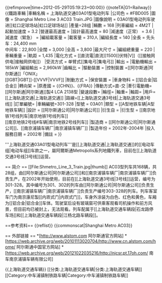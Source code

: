 {{refimprove|time=2012-05-29T05:19:23+00:00}}
{{noteTA|G1=Railway}}
{{鐵路車輛
|車輛名稱 = 上海轨道交通03A01型电动列车
|公司色 = #FBD005
|圖像 = Shanghai Metro Line 3 AC03 Train.JPG
|圖像說明 = 03A01型电动列车驶进[[虹口足球场站|虹口足球场站]]
|產量=28组
|輛數 = 168
|列車編組 = 4M2T
|起動加速度 = 3.2
|營運最高速度 = 
|設計最高速度 = 80
|減速度（正常） = 3.6
|減速度（緊急） = 
|編組載客量 = 
|載客量 = 310人
|編組長度 = 140
|全長 = 先头车：24,400 mm<br/>中间车：22,800
|全闊 = 3,000
|全高 = 3,800
|最大尺寸 = 
|編組總重量 = 220
|車輛重量 = 
|軌距 = 1,435
|電化方式 = [[直流電|直流]]1500[[伏特|V]]（[[接触网供电|接触网供电]]）
|受流方式 = 单臂式[[集电弓|集电弓]]
|輸出 = 
|電動機輸出 = 185kW
|編組輸出 = 2,960kW
|齒輪比 = 
|驅動裝置 =
|控制裝置 =[[阿尔斯通|阿尔斯通]]「ONIX」<br/>[[IGBT|IGBT]]-[[VVVF|VVVF]]
|制動方式 = 
|保安裝置 =
|車身物料 = [[铝合金|铝合金]]
|轉向架 =
|原產國 = {{CHN}}、{{FRA}}
|傳動方式=直-交
|牽引電動機=[[阿尔斯通|阿尔斯通]]製4 LCA 2138型
|變速段數=
|輪徑=
|軸重=
|軸距=
|用戶=[[上海轨道交通|上海轨道交通]]
|路線=[[上海轨道交通3号线|上海轨道交通3号线]]
|訂單編號=
|車輛編號=301-328
|型號 = 03A01
|類型 = [[A型地铁车辆|A型地铁车辆]]
|設計 = [[阿尔斯通公司|阿尔斯通公司]]
|衍生自 = 
|衍生型 = [[南京地铁1号线列车|南京地铁1号线列车]]<br/>[[南京地铁2号线#车辆|南京地铁2号线列车]]
|製造商 = [[阿尔斯通公司|阿尔斯通公司]]、[[南京浦镇车辆厂|南京浦镇车辆厂]]
|製造年份 = 2002年-2004年
|投入服務日期 = 2002年
|備註 =
}}

'''上海轨道交通03A01型电动列车'''是[[上海轨道交通|上海轨道交通]]的[[电动车组|电动车组]]车款之一，屬阿爾斯通Metropolis系列地鐵列車，目前在[[上海轨道交通3号线|3号线]]运营。

== 简介 ==
[[File:Shmetro_Line_3_Train.jpg|thumb]]
AC03型列车共168辆，共28组，由[[阿尔斯通公司|阿尔斯通公司]]和[[南京浦镇车辆厂|南京浦镇车辆厂]]负责生产，在2002年开始使用，目前在[[上海轨道交通3号线|3号线]]运营，编号为301-328。其中编号为301、302的列车由[[阿尔斯通公司|阿尔斯通公司]]负责生产，[[南京浦镇车辆厂|南京浦镇车辆厂]]负责生产编号303-328的列车。列车客室车门为南京康尼製[[内崁式门|内崁式门]]，车身外涂装为白色、红色和黄色，车厢为[[铝合金|铝合金]]车体。驾驶室后设有玻璃窗可供乘客观看司机操作和前方风景，但目前均已被封上，无法观看。列车配属于[[上海轨道交通车辆段|石龙路停车场]]和[[上海轨道交通车辆段|江杨北路车辆段]]。

==参考资料==
{{reflist}}
{{commonscat|Shanghai Metro AC03}}

== 外部链接 ==
*[http://www.alstom.com 阿尔斯通官方网站]
*[https://web.archive.org/web/20101113020704/http://www.cn.alstom.com/home/ 阿尔斯通中国官方网站]
*[https://web.archive.org/web/20121022035216/http://njcsr.pt.17oh.com/ 南车南京浦镇车辆有限公司]

{{上海轨道交通车辆}}
[[分类:上海轨道交通车辆|分类:上海轨道交通车辆]]
[[Category:中车浦镇制铁路车辆|Category:中车浦镇制铁路车辆]]